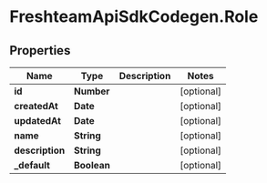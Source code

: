 # FreshteamApiSdkCodegen.Role

## Properties

| Name            | Type        | Description | Notes      |
| --------------- | ----------- | ----------- | ---------- |
| **id**          | **Number**  |             | [optional] |
| **createdAt**   | **Date**    |             | [optional] |
| **updatedAt**   | **Date**    |             | [optional] |
| **name**        | **String**  |             | [optional] |
| **description** | **String**  |             | [optional] |
| **\_default**   | **Boolean** |             | [optional] |

